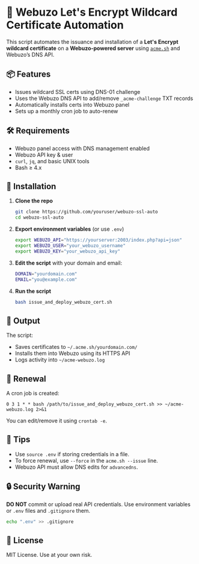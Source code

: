 # 🔐 Webuzo Let's Encrypt Wildcard Certificate Automation

This script automates the issuance and installation of a **Let's Encrypt wildcard certificate** on a **Webuzo-powered server** using [`acme.sh`](https://github.com/acmesh-official/acme.sh) and Webuzo’s DNS API.

## 📦 Features

- Issues wildcard SSL certs using DNS-01 challenge
- Uses the Webuzo DNS API to add/remove `_acme-challenge` TXT records
- Automatically installs certs into Webuzo panel
- Sets up a monthly cron job to auto-renew

## 🛠 Requirements

- Webuzo panel access with DNS management enabled
- Webuzo API key & user
- `curl`, `jq`, and basic UNIX tools
- Bash ≥ 4.x

## 🚀 Installation

1. **Clone the repo**
   ```bash
   git clone https://github.com/youruser/webuzo-ssl-auto
   cd webuzo-ssl-auto
   ```

2. **Export environment variables** (or use `.env`)
   ```bash
   export WEBUZO_API="https://yourserver:2003/index.php?api=json"
   export WEBUZO_USER="your_webuzo_username"
   export WEBUZO_KEY="your_webuzo_api_key"
   ```

3. **Edit the script** with your domain and email:
   ```bash
   DOMAIN="yourdomain.com"
   EMAIL="you@example.com"
   ```

4. **Run the script**
   ```bash
   bash issue_and_deploy_webuzo_cert.sh
   ```

## 📁 Output

The script:
- Saves certificates to `~/.acme.sh/yourdomain.com/`
- Installs them into Webuzo using its HTTPS API
- Logs activity into `~/acme-webuzo.log`

## 🔁 Renewal

A cron job is created:
```cron
0 3 1 * * bash /path/to/issue_and_deploy_webuzo_cert.sh >> ~/acme-webuzo.log 2>&1
```

You can edit/remove it using `crontab -e`.

## 🧰 Tips

- Use `source .env` if storing credentials in a file.
- To force renewal, use `--force` in the `acme.sh --issue` line.
- Webuzo API must allow DNS edits for `advancedns`.

## 🔒 Security Warning

**DO NOT** commit or upload real API credentials. Use environment variables or `.env` files and `.gitignore` them.

```bash
echo ".env" >> .gitignore
```

## 📜 License

MIT License. Use at your own risk.
